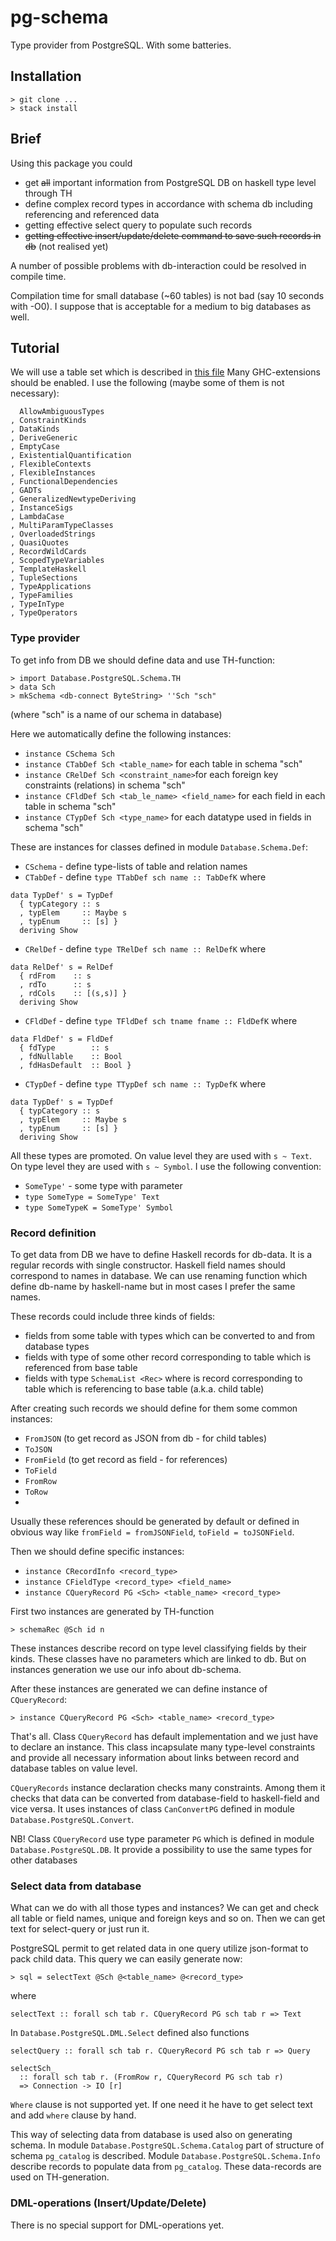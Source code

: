 # pg-schema

Type provider from PostgreSQL. With some batteries.

## Installation

```
> git clone ...
> stack install
```

## Brief
Using this package you could

* get ~~all~~ important information from PostgreSQL DB on haskell type level
through TH
* define complex record types in accordance with schema db including referencing
and referenced data
* getting effective select query to populate such records
* ~~getting effective insert/update/delete command to save such records in db~~
(not realised yet)

A number of possible problems with db-interaction could be resolved in
compile time.

Compilation time for small database (~60 tables) is not bad
(say 10 seconds with -O0).
I suppose that is acceptable for a medium to big databases as well.

## Tutorial

We will use a table set which is described in [this file](sql/create.sql)
Many GHC-extensions should be enabled. I use the following
(maybe some of them is not necessary):
```
  AllowAmbiguousTypes
, ConstraintKinds
, DataKinds
, DeriveGeneric
, EmptyCase
, ExistentialQuantification
, FlexibleContexts
, FlexibleInstances
, FunctionalDependencies
, GADTs
, GeneralizedNewtypeDeriving
, InstanceSigs
, LambdaCase
, MultiParamTypeClasses
, OverloadedStrings
, QuasiQuotes
, RecordWildCards
, ScopedTypeVariables
, TemplateHaskell
, TupleSections
, TypeApplications
, TypeFamilies
, TypeInType
, TypeOperators
```

### Type provider

To get info from DB we should define data and use TH-function:

```
> import Database.PostgreSQL.Schema.TH
> data Sch
> mkSchema <db-connect ByteString> ''Sch "sch"
```
(where "sch" is a name of our schema in database)

Here we automatically define the following instances:

* `instance CSchema Sch`
* `instance CTabDef Sch <table_name>` for each table in schema "sch"
* `instance CRelDef Sch <constraint_name>`for each foreign key constraints
(relations) in schema "sch"
* `instance CFldDef Sch <tab_le_name> <field_name>` for each field in each
table in schema "sch"
* `instance CTypDef Sch <type_name>` for each datatype used in fields in
schema "sch"

These are instances for classes defined in module `Database.Schema.Def`:

* `CSchema` - define type-lists of table and relation names
* `CTabDef` - define `type TTabDef sch name :: TabDefK` where
```
data TypDef' s = TypDef
  { typCategory :: s
  , typElem     :: Maybe s
  , typEnum     :: [s] }
  deriving Show
```
* `CRelDef` - define `type TRelDef sch name :: RelDefK` where
```
data RelDef' s = RelDef
  { rdFrom    :: s
  , rdTo      :: s
  , rdCols    :: [(s,s)] }
  deriving Show
```
* `CFldDef` - define `type TFldDef sch tname fname :: FldDefK` where
```
data FldDef' s = FldDef
  { fdType        :: s
  , fdNullable    :: Bool
  , fdHasDefault  :: Bool }
```
* `CTypDef` - define `type TTypDef sch name :: TypDefK` where
```
data TypDef' s = TypDef
  { typCategory :: s
  , typElem     :: Maybe s
  , typEnum     :: [s] }
  deriving Show
```

All these types are promoted. On value level they are used with `s ~ Text`.
On type level they are used with `s ~ Symbol`. I use the following convention:
* `SomeType'` - some type with parameter
* `type SomeType = SomeType' Text`
* `type SomeTypeK = SomeType' Symbol`

### Record definition

To get data from DB we have to define Haskell records for db-data. It is
a regular records with single constructor. Haskell field names should correspond
to names in database. We can use renaming function which define db-name
by haskell-name but in most cases I prefer the same names.

These records could include three kinds of fields:
* fields from some table with types which can be converted to and from
database types
* fields with type of some other record corresponding to table which is
referenced from base table
* fields with type `SchemaList <Rec>` where <Rec> is record corresponding
to table which is referencing to base table (a.k.a. child table)

After creating such records we should define for them some common instances:
* `FromJSON` (to get record as JSON from db - for child tables)
* `ToJSON`
* `FromField` (to get record as field - for references)
* `ToField`
* `FromRow`
* `ToRow`
*
Usually these references should be generated by default or defined in obvious
way like `fromField = fromJSONField`, `toField = toJSONField`.

Then we should define specific instances:
* `instance CRecordInfo <record_type>`
* `instance CFieldType <record_type> <field_name>`
* `instance CQueryRecord PG <Sch> <table_name> <record_type>`

First two instances are generated by TH-function
```
> schemaRec @Sch id n
```
These instances describe record on type level classifying fields by their kinds.
These classes have no parameters which are linked to db.
But on instances generation we use our info about db-schema.

After these instances are generated we can define instance of `CQueryRecord`:
```
> instance CQueryRecord PG <Sch> <table_name> <record_type>
```
That's all. Class `CQueryRecord` has default implementation and we just have
to declare an instance. This class incapsulate many type-level constraints and
provide all necessary information about links between record and database
tables on value level.

`CQueryRecords` instance declaration checks many constraints.
Among them it checks that data can be converted from database-field to
haskell-field and vice versa. It uses instances of class `CanConvertPG` defined
in module `Database.PostgreSQL.Convert`.

NB! Class `CQueryRecord` use type parameter `PG` which is defined in module
`Database.PostgreSQL.DB`.
It provide a possibility to use the same types for other databases

### Select data from database

What can we do with all those types and instances?
We can get and check all table or field names, unique and foreign keys and so on.
Then we can get text for select-query or just run it.

PostgreSQL permit to get related data in one query utilize json-format
to pack child data. This query we can easily generate now:
```
> sql = selectText @Sch @<table_name> @<record_type>
```
where
```
selectText :: forall sch tab r. CQueryRecord PG sch tab r => Text
```
In `Database.PostgreSQL.DML.Select` defined also functions
```
selectQuery :: forall sch tab r. CQueryRecord PG sch tab r => Query

selectSch_
  :: forall sch tab r. (FromRow r, CQueryRecord PG sch tab r)
  => Connection -> IO [r]
```

`Where` clause is not supported yet.
If one need it he have to get select text and add `where` clause by hand.

This way of selecting data from database is used also on generating schema.
In module `Database.PostgreSQL.Schema.Catalog` part of structure of schema
`pg_catalog` is described.
Module `Database.PostgreSQL.Schema.Info` describe records to populate data
from `pg_catalog`. These data-records are used on TH-generation.

### DML-operations (Insert/Update/Delete)

There is no special support for DML-operations yet.

